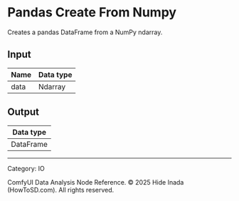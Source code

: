 # Pandas Create From Numpy
Creates a pandas DataFrame from a NumPy ndarray.

## Input
| Name | Data type |
|---|---|
| data | Ndarray |

## Output
| Data type |
|---|
| DataFrame |

<HR>
Category: IO

ComfyUI Data Analysis Node Reference. © 2025 Hide Inada (HowToSD.com). All rights reserved.
